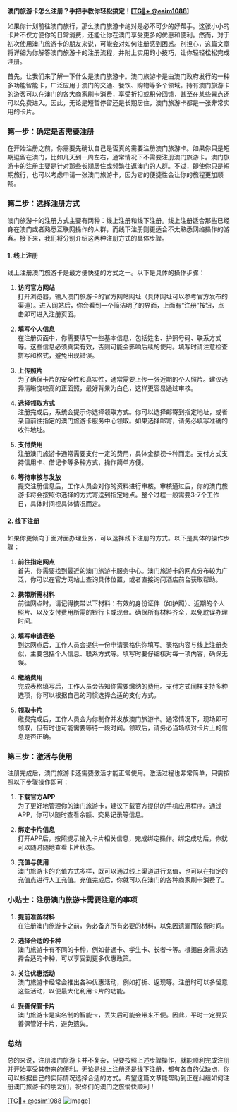 **澳门旅游卡怎么注册？手把手教你轻松搞定！[[TG💪+ @esim1088](https://t.me/s/esim1088)]**

如果你计划前往澳门旅行，那么澳门旅游卡绝对是必不可少的好帮手。这张小小的卡片不仅方便你的日常消费，还能让你在澳门享受更多的优惠和便利。然而，对于初次使用澳门旅游卡的朋友来说，可能会对如何注册感到困惑。别担心，这篇文章将详细为你解答澳门旅游卡的注册流程，并附上实用的小技巧，让你轻轻松松完成注册。

首先，让我们来了解一下什么是澳门旅游卡。澳门旅游卡是由澳门政府发行的一种多功能智能卡，广泛应用于澳门的交通、餐饮、购物等多个领域。持有澳门旅游卡的游客可以在澳门的各大商家刷卡消费，享受折扣或积分回馈，甚至在某些景点还可以免费进入。因此，无论是短暂停留还是长期居住，澳门旅游卡都是一张非常实用的卡片。

### **第一步：确定是否需要注册**

在开始注册之前，你需要先确认自己是否真的需要注册澳门旅游卡。如果你只是短期逗留在澳门，比如几天到一周左右，通常情况下不需要注册澳门旅游卡。澳门旅游卡的注册主要是针对那些长期居住或频繁往返澳门的人群。不过，即使你只是短期旅行，也可以考虑申请一张澳门旅游卡，因为它的便捷性会让你的旅程更加顺畅。

### **第二步：选择注册方式**

澳门旅游卡的注册方式主要有两种：线上注册和线下注册。线上注册适合那些已经身在澳门或者熟悉互联网操作的人群，而线下注册则更适合不太熟悉网络操作的游客。接下来，我们将分别介绍这两种注册方式的具体步骤。

#### **1. 线上注册**

线上注册澳门旅游卡是最方便快捷的方式之一。以下是具体的操作步骤：

1. **访问官方网站**  
   打开浏览器，输入澳门旅游卡的官方网站网址（具体网址可以参考官方发布的渠道）。进入网站后，你会看到一个简洁明了的界面，上面有“注册”按钮，点击即可进入注册页面。

2. **填写个人信息**  
   在注册页面中，你需要填写一些基本信息，包括姓名、护照号码、联系方式等。这些信息必须真实有效，否则可能会影响后续的使用。填写时请注意检查拼写和格式，避免出现错误。

3. **上传照片**  
   为了确保卡片的安全性和真实性，通常需要上传一张近期的个人照片。建议选择清晰度较高的正面照，最好背景为白色，这样更容易通过审核。

4. **选择领取方式**  
   注册完成后，系统会提示你选择领取方式。你可以选择邮寄到指定地址，或者亲自前往指定的澳门旅游卡服务中心领取。如果选择邮寄，请务必填写准确的收件地址。

5. **支付费用**  
   注册澳门旅游卡通常需要支付一定的费用，具体金额视卡种而定。支付方式支持信用卡、借记卡等多种方式，操作简单方便。

6. **等待审核与发放**  
   提交注册信息后，工作人员会对你的资料进行审核。审核通过后，你的澳门旅游卡将会按照你选择的方式寄送到指定地点。整个过程一般需要3-7个工作日，具体时间视具体情况而定。

#### **2. 线下注册**

如果你更倾向于面对面办理业务，可以选择线下注册的方式。以下是具体的操作步骤：

1. **前往指定网点**  
   首先，你需要找到最近的澳门旅游卡服务中心。澳门旅游卡的网点分布较为广泛，你可以在官方网站上查询具体位置，或者直接询问酒店前台获取帮助。

2. **携带所需材料**  
   前往网点时，请记得携带以下材料：有效的身份证件（如护照）、近期的个人照片、以及支付费用所需的银行卡或现金。确保所有材料齐全，以免耽误办理时间。

3. **填写申请表格**  
   到达网点后，工作人员会提供一份申请表格供你填写。表格内容与线上注册类似，主要包括个人信息、联系方式等。填写时要仔细核对每一项内容，确保无误。

4. **缴纳费用**  
   完成表格填写后，工作人员会告知你需要缴纳的费用。支付方式同样支持多种选项，你可以根据自己的习惯选择合适的支付方式。

5. **领取卡片**  
   缴费完成后，工作人员会为你制作并发放澳门旅游卡。通常情况下，现场即可领取，但有时也可能需要等待一段时间。领取后，请务必当场核对卡片上的信息是否正确。

### **第三步：激活与使用**

注册完成后，澳门旅游卡还需要激活才能正常使用。激活过程也非常简单，只需按照以下步骤操作即可：

1. **下载官方APP**  
   为了更好地管理你的澳门旅游卡，建议下载官方提供的手机应用程序。通过APP，你可以随时查看余额、交易记录等信息。

2. **绑定卡片信息**  
   打开APP后，按照提示输入卡片相关信息，完成绑定操作。绑定成功后，你就可以随时随地查看卡片状态。

3. **充值与使用**  
   澳门旅游卡的充值方式多样，既可以通过线上渠道进行充值，也可以在指定的充值点进行人工充值。充值完成后，你就可以在澳门的各种商家刷卡消费了。

### **小贴士：注册澳门旅游卡需要注意的事项**

1. **提前准备材料**  
   在注册澳门旅游卡之前，务必备齐所有必要的材料，以免因遗漏而浪费时间。

2. **选择合适的卡种**  
   澳门旅游卡有不同的卡种，例如普通卡、学生卡、长者卡等。根据自身需求选择合适的卡种，可以享受到更多优惠政策。

3. **关注优惠活动**  
   澳门旅游卡经常会推出各种优惠活动，例如打折、返现等。注册时可以多留意这些活动，以便最大化利用卡片的功能。

4. **妥善保管卡片**  
   澳门旅游卡是实名制的智能卡，丢失后可能会带来不便。因此，平时一定要妥善保管好卡片，避免遗失。

### **总结**

总的来说，注册澳门旅游卡并不复杂，只要按照上述步骤操作，就能顺利完成注册并开始享受其带来的便利。无论是线上注册还是线下注册，都有各自的优缺点，你可以根据自己的实际情况选择合适的方式。希望这篇文章能帮助到正在纠结如何注册澳门旅游卡的朋友们，祝你们的澳门之旅愉快顺利！

[[TG💪+ @esim1088](https://t.me/s/esim1088) ![Image](https://i.postimg.cc/4NQfJmqS/Snipaste-2025-05-13-00-14-12.png)]